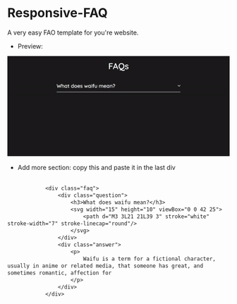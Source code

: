 # Responsive-FAQ
A very easy FAO template for you're website.

- Preview:

![preview](./img/faq.gif)

- Add more section:
copy this and paste it in the last div
```

            <div class="faq">
                <div class="question">
                    <h3>What does waifu mean?</h3>
                    <svg width="15" height="10" viewBox="0 0 42 25">
                        <path d="M3 3L21 21L39 3" stroke="white" stroke-width="7" stroke-linecap="round"/>
                    </svg>
                </div>
                <div class="answer">
                    <p>
                        Waifu is a term for a fictional character, usually in anime or related media, that someone has great, and sometimes romantic, affection for
                    </p>
                </div>
            </div>
```            
